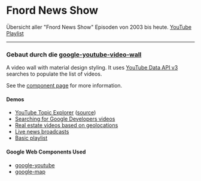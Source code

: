 # Fnord News Show
Übersicht aller "Fnord News Show" Episoden von 2003 bis heute.
[YouTube Playlist](https://www.youtube.com/playlist?list=PL68XsaMMipf07AZrnPvUbWJcWlq6pwauo)

---
### Gebaut durch die [google-youtube-video-wall](https://github.com/GoogleWebComponents/google-youtube-video-wall)
A video wall with material design styling. It uses [YouTube Data API v3](https://developers.google.com/youtube/v3/)
searches to populate the list of videos.

See the [component page](http://googlewebcomponents.github.io/google-youtube-video-wall) for more information.

#### Demos
- [YouTube Topic Explorer](http://jeffposnick.github.io/youtube-topic-explorer/) ([source](https://github.com/jeffposnick/youtube-topic-explorer))
- [Searching for Google Developers videos](http://googlewebcomponents.github.io/google-youtube-video-wall/components/google-youtube-video-wall/demo.html)
- [Real estate videos based on geolocations](http://googlewebcomponents.github.io/google-youtube-video-wall/components/google-youtube-video-wall/demo_map.html)
- [Live news broadcasts](http://googlewebcomponents.github.io/google-youtube-video-wall/components/google-youtube-video-wall/demo_live_news.html)
- [Basic playlist](http://googlewebcomponents.github.io/google-youtube-video-wall/components/google-youtube-video-wall/demo_playlist.html)

#### Google Web Components Used
- [google-youtube](https://github.com/GoogleWebComponents/google-youtube)
- [google-map](https://github.com/GoogleWebComponents/google-map)
